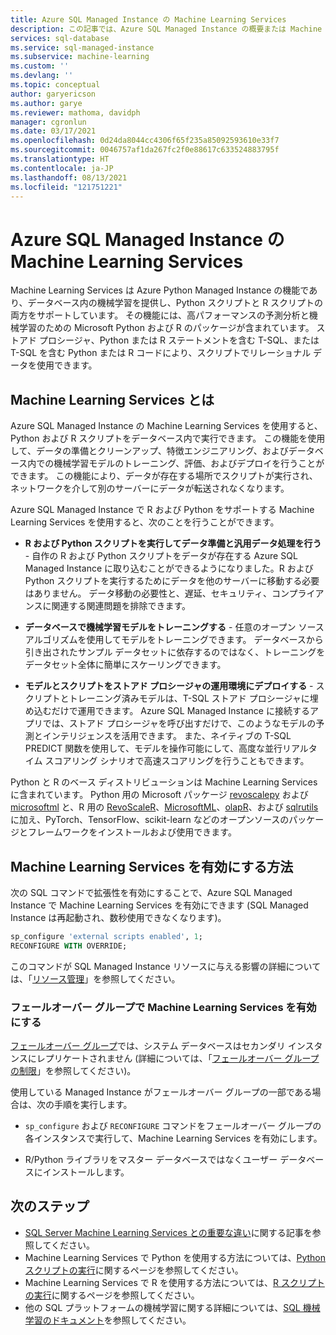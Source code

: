 ```yaml
---
title: Azure SQL Managed Instance の Machine Learning Services
description: この記事では、Azure SQL Managed Instance の概要または Machine Learning Services について説明します。
services: sql-database
ms.service: sql-managed-instance
ms.subservice: machine-learning
ms.custom: ''
ms.devlang: ''
ms.topic: conceptual
author: garyericson
ms.author: garye
ms.reviewer: mathoma, davidph
manager: cgronlun
ms.date: 03/17/2021
ms.openlocfilehash: 0d24da8044cc4306f65f235a85092593610e33f7
ms.sourcegitcommit: 0046757af1da267fc2f0e88617c633524883795f
ms.translationtype: HT
ms.contentlocale: ja-JP
ms.lasthandoff: 08/13/2021
ms.locfileid: "121751221"
---
```

# <a name="machine-learning-services-in-azure-sql-managed-instance"></a>Azure SQL Managed Instance の Machine Learning Services

Machine Learning Services は Azure Python Managed Instance の機能であり、データベース内の機械学習を提供し、Python スクリプトと R スクリプトの両方をサポートしています。 その機能には、高パフォーマンスの予測分析と機械学習のための Microsoft Python および R のパッケージが含まれています。 ストアド プロシージャ、Python または R ステートメントを含む T-SQL、または T-SQL を含む Python または R コードにより、スクリプトでリレーショナル データを使用できます。

## <a name="what-is-machine-learning-services"></a>Machine Learning Services とは

Azure SQL Managed Instance の Machine Learning Services を使用すると、Python および R スクリプトをデータベース内で実行できます。 この機能を使用して、データの準備とクリーンアップ、特徴エンジニアリング、およびデータベース内での機械学習モデルのトレーニング、評価、およびデプロイを行うことができます。 この機能により、データが存在する場所でスクリプトが実行され、ネットワークを介して別のサーバーにデータが転送されなくなります。

Azure SQL Managed Instance で R および Python をサポートする Machine Learning Services を使用すると、次のことを行うことができます。

- **R および Python スクリプトを実行してデータ準備と汎用データ処理を行う** - 自作の R および Python スクリプトをデータが存在する Azure SQL Managed Instance に取り込むことができるようになりました。R および Python スクリプトを実行するためにデータを他のサーバーに移動する必要はありません。 データ移動の必要性と、遅延、セキュリティ、コンプライアンスに関連する関連問題を排除できます。

- **データベースで機械学習モデルをトレーニングする** - 任意のオープン ソース アルゴリズムを使用してモデルをトレーニングできます。 データベースから引き出されたサンプル データセットに依存するのではなく、トレーニングをデータセット全体に簡単にスケーリングできます。

- **モデルとスクリプトをストアド プロシージャの運用環境にデプロイする** - スクリプトとトレーニング済みモデルは、T-SQL ストアド プロシージャに埋め込むだけで運用できます。 Azure SQL Managed Instance に接続するアプリでは、ストアド プロシージャを呼び出すだけで、このようなモデルの予測とインテリジェンスを活用できます。 また、ネイティブの T-SQL PREDICT 関数を使用して、モデルを操作可能にして、高度な並行リアルタイム スコアリング シナリオで高速スコアリングを行うこともできます。

Python と R のベース ディストリビューションは Machine Learning Services に含まれています。 Python 用の Microsoft パッケージ [revoscalepy](/sql/machine-learning/python/ref-py-revoscalepy) および [microsoftml](/sql/machine-learning/python/ref-py-microsoftml) と、R 用の [RevoScaleR](/sql/machine-learning/r/ref-r-revoscaler)、[MicrosoftML](/sql/machine-learning/r/ref-r-microsoftml)、[olapR](/sql/machine-learning/r/ref-r-olapr)、および [sqlrutils](/sql/machine-learning/r/ref-r-sqlrutils) に加え、PyTorch、TensorFlow、scikit-learn などのオープンソースのパッケージとフレームワークをインストールおよび使用できます。

## <a name="how-to-enable-machine-learning-services"></a>Machine Learning Services を有効にする方法

次の SQL コマンドで拡張性を有効にすることで、Azure SQL Managed Instance で Machine Learning Services を有効にできます (SQL Managed Instance は再起動され、数秒使用できなくなります)。

```sql
sp_configure 'external scripts enabled', 1;
RECONFIGURE WITH OVERRIDE;
```

このコマンドが SQL Managed Instance リソースに与える影響の詳細については、「[リソース管理](machine-learning-services-differences.md#resource-governance)」を参照してください。

### <a name="enable-machine-learning-services-in-a-failover-group"></a>フェールオーバー グループで Machine Learning Services を有効にする

[フェールオーバー グループ](failover-group-add-instance-tutorial.md)では、システム データベースはセカンダリ インスタンスにレプリケートされません (詳細については、「[フェールオーバー グループの制限](../database/auto-failover-group-overview.md#limitations-of-failover-groups)」を参照してください)。

使用している Managed Instance がフェールオーバー グループの一部である場合は、次の手順を実行します。

- `sp_configure` および `RECONFIGURE` コマンドをフェールオーバー グループの各インスタンスで実行して、Machine Learning Services を有効にします。

- R/Python ライブラリをマスター データベースではなくユーザー データベースにインストールします。

## <a name="next-steps"></a>次のステップ

- [SQL Server Machine Learning Services との重要な違い](machine-learning-services-differences.md)に関する記事を参照してください。
- Machine Learning Services で Python を使用する方法については、[Python スクリプトの実行](/sql/machine-learning/tutorials/quickstart-python-create-script?context=/azure/azure-sql/managed-instance/context/ml-context&view=azuresqldb-mi-current&preserve-view=true)に関するページを参照してください。
- Machine Learning Services で R を使用する方法については、[R スクリプトの実行](/sql/machine-learning/tutorials/quickstart-r-create-script?context=/azure/azure-sql/managed-instance/context/ml-context&view=azuresqldb-mi-current&preserve-view=true)に関するページを参照してください。
- 他の SQL プラットフォームの機械学習に関する詳細については、[SQL 機械学習のドキュメント](/sql/machine-learning/index)を参照してください。
